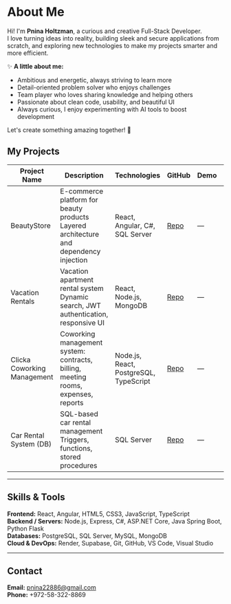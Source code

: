 # About Me
Hi! I'm **Pnina Holtzman**, a curious and creative Full-Stack Developer.  
I love turning ideas into reality, building sleek and secure applications from scratch, and exploring new technologies to make my projects smarter and more efficient.  

✨ **A little about me:**  
- Ambitious and energetic, always striving to learn more  
- Detail-oriented problem solver who enjoys challenges  
- Team player who loves sharing knowledge and helping others  
- Passionate about clean code, usability, and beautiful UI  
- Always curious, I enjoy experimenting with AI tools to boost development  

Let's create something amazing together! 🚀


## My Projects

| Project Name               | Description                                                                 | Technologies                          | GitHub       | Demo | Status    |
|----------------------------|-----------------------------------------------------------------------------|--------------------------------------|-------------|------|-----------|
| BeautyStore                | E-commerce platform for beauty products<br>Layered architecture and dependency injection | React, Angular, C#, SQL Server       | [Repo](link) | —    | Completed |
| Vacation Rentals           | Vacation apartment rental system<br>Dynamic search, JWT authentication, responsive UI | React, Node.js, MongoDB               | [Repo](link) | —    | Completed |
| Clicka Coworking Management| Coworking management system: contracts, billing, meeting rooms, expenses, reports | Node.js, React, PostgreSQL, TypeScript | [Repo](https://github.com/pninaHoltzman/Clicka-Coworking-Management.git) | —    | Completed |
| Car Rental System (DB)     | SQL-based car rental management<br>Triggers, functions, stored procedures | SQL Server                            | [Repo](link) | —    | Completed |


---

## Skills & Tools

**Frontend:** React, Angular, HTML5, CSS3, JavaScript, TypeScript  
**Backend / Servers:** Node.js, Express, C#, ASP.NET Core, Java Spring Boot, Python Flask  
**Databases:** PostgreSQL, SQL Server, MySQL, MongoDB  
**Cloud & DevOps:** Render, Supabase, Git, GitHub, VS Code, Visual Studio

---

## Contact

**Email:** pnina22886@gmail.com  
**Phone:** +972-58-322-8869
